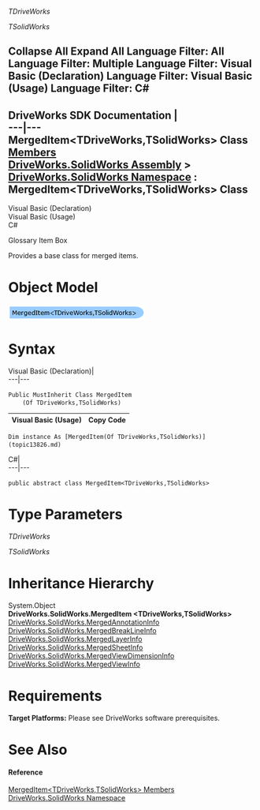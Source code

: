 _TDriveWorks_
    

_TSolidWorks_
    

Collapse All Expand All Language Filter: All  Language Filter: Multiple  Language Filter: Visual Basic (Declaration) Language Filter: Visual Basic (Usage) Language Filter: C#  
---  
DriveWorks SDK Documentation  |   
---|---  
MergedItem<TDriveWorks,TSolidWorks> Class   
[Members](topic13827.md)   
[DriveWorks.SolidWorks Assembly](topic13342.md) > [DriveWorks.SolidWorks Namespace](topic13345.md) : MergedItem<TDriveWorks,TSolidWorks> Class  
---  
  
Visual Basic (Declaration)    
Visual Basic (Usage)    
C# 

Glossary Item Box

Provides a base class for merged items. 

# Object Model

![](dotnetdiagramimages/image757.png)

# Syntax

Visual Basic (Declaration)|   
---|---  
      
    
    Public MustInherit Class MergedItem
        (Of TDriveWorks,TSolidWorks)   
  
Visual Basic (Usage)| Copy Code  
---|---  
      
    
    Dim instance As [MergedItem(Of TDriveWorks,TSolidWorks)](topic13826.md)  
  
C#|   
---|---  
      
    
    public abstract class MergedItem<TDriveWorks,TSolidWorks>   
  
# Type Parameters

_TDriveWorks_
    
_TSolidWorks_
    

# Inheritance Hierarchy

System.Object  
**DriveWorks.SolidWorks.MergedItem <TDriveWorks,TSolidWorks>**  
[DriveWorks.SolidWorks.MergedAnnotationInfo](topic13790.md)  
[DriveWorks.SolidWorks.MergedBreakLineInfo](topic13797.md)  
[DriveWorks.SolidWorks.MergedLayerInfo](topic13835.md)  
[DriveWorks.SolidWorks.MergedSheetInfo](topic13842.md)  
[DriveWorks.SolidWorks.MergedViewDimensionInfo](topic13851.md)  
[DriveWorks.SolidWorks.MergedViewInfo](topic13858.md)  


# Requirements

**Target Platforms:** Please see DriveWorks software prerequisites.

# See Also

#### Reference

[MergedItem<TDriveWorks,TSolidWorks> Members](topic13827.md)   
[DriveWorks.SolidWorks Namespace](topic13345.md)



